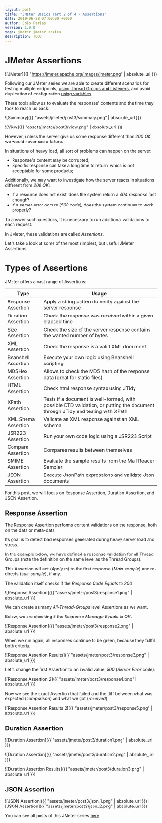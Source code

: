 ```yaml
---
layout: post
title: "JMeter Basics Part 2 of 4 - Assertions"
date: 2019-06-28 07:00:00 +0100
author: João Farias
version: 1.0.0
tags: jmeter jmeter-series
description: TODO
---
```


# JMeter Assertions

![JMeter]({{ "https://jmeter.apache.org/images/jmeter.png" | absolute_url }})

Following our JMeter series we are able to create different scenarios
for testing multiple endpoints, [using Thread Groups and Listeners](http://thatsabug.com/2019/06/06/jmeter_1-jmeter_basics.html),
and avoid duplication of configuration [using variables](http://thatsabug.com/2019/06/21/jmeter_2.html).

These tools allow us to evaluate the responses' contents and the time they took to reach us back.

![Summary]({{ "assets/jmeter/post3/summary.png" | absolute_url }})

![View]({{ "assets/jmeter/post3/view.png" | absolute_url }})

However, unless the server give us some response different than _200 OK_, we would never see a failure.

In situations of heavy load, all sort of problems can happen on the server:

- Response's content may be corrupted;
- Specific response can take a long time to return, which is not acceptable for some products;

Additionally, we may want to investigate how the server reacts in situations different from _200 OK_:

- If a resource does not exist, does the system return a _404 response_ fast enough?
- If a server error occurs (_500 code_), does the system continues to work properly?

To answer such questions, it is necessary to run additional validations to each request.

In JMeter, these validations are called _Assertions_.

Let's take a look at some of the most simplest, but useful JMeter Assertions.

# Types of Assertions

JMeter offers a vast range of Assertions:

| Type                	| Usage                                                                                                                          	|
|---------------------	|--------------------------------------------------------------------------------------------------------------------------------	|
| Response Assertion  	| Apply a string pattern to verify against the server response                                                                   	|
| Duration Assertion  	| Check the response was received within a given elapsed time                                                                    	|
| Size Assertion      	| Check the size of the server response contains the wanted number of bytes                                                      	|
| XML Assertion       	| Check the response is a valid XML document                                                                                     	|
| Beanshell Assertion 	| Execute your own logic using Beanshell scripting                                                                               	|
| MD5Hex Assertion    	| Allows to check the MD5 hash of the response data (great for static files)                                                     	|
| HTML Assertion      	| Check html response syntax using JTidy                                                                                         	|
| XPath Assertion     	| Tests if a document is well-formed, with possible DTD validation, or putting the document through JTidy and testing with XPath 	|
| XML Shema Assertion 	| Validate an XML response against an XML schema                                                                                 	|
| JSR223 Assertion    	| Run your own code logic using a JSR223 Script                                                                                  	|
| Compare Assertion   	| Compares results between themselves                                                                                            	|
| SMIME Assertion     	| Evaluate the sample results from the Mail Reader Sampler                                                                       	|
| JSON Assertion      	| Execute JsonPath expressions and validate Json documents                                                                       	|
  
For this post, we will focus on Response Assertion, Duration Assertion, and JSON Assertion.

## Response Assertion

The Response Assertion performs content validations on the response, both on the data or meta-data.

Its goal is to detect bad responses generated during heavy server load and stress.

In the example below, we have defined a response validation for all Thread Groups (note the definition on the same level as the Thread Groups).

This Assertion will act (_Apply to_) to the first response (_Main sample_) and re-directs (_sub-sample_), if any.

The validation itself checks if the _Response Code_ _Equals_ to _200_

![Response Assertion]({{ "assets/jmeter/post3/response1.png" | absolute_url }})

We can create as many _All-Thread-Groups_ level Assertions as we want.

Below, we are checking if the _Response Message_ _Equals_ to _OK_.

![Response Assertion]({{ "assets/jmeter/post3/response2.png" | absolute_url }})

When we run again, all responses continue to be green, because they fullfil both criteria.

![Response Assertion Results]({{ "assets/jmeter/post3/response3.png" | absolute_url }})

Let's change the first Assertion to an invalid value, _500_ (_Server Error_ code).

![Response Assertion 2]({{ "assets/jmeter/post3/response4.png" | absolute_url }})

Now we see the exact Assertion that failed and the diff between what was expected (_comparison_) and what we got (_received_).

![Response Assertion Results 2]({{ "assets/jmeter/post3/response5.png" | absolute_url }})

## Duration Assertion

![Duration Assertion]({{ "assets/jmeter/post3/duration1.png" | absolute_url }})

![Duration Assertion]({{ "assets/jmeter/post3/duration2.png" | absolute_url }})

![Duration Assertion Results]({{ "assets/jmeter/post3/duration3.png" | absolute_url }})

## JSON Assertion

![JSON Assertion]({{ "assets/jmeter/post3/json_1.png" | absolute_url }})
![JSON Assertion]({{ "assets/jmeter/post3/json_2.png" | absolute_url }})

You can see all posts of this JMeter series [here](http://thatsabug.com/tag/jmeter-series.html)

